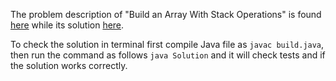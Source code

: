 The problem description of "Build an Array With Stack Operations" is found [here](https://leetcode.com/problems/build-an-array-with-stack-operations/) while its solution [here](https://github.com/aurimas13/LeetCode-HR-MAANG/blob/main/LeetCode/Java%20Solutions/Build%20an%20Array%20With%20Stack%20Operations/build.java).

To check the solution in terminal first compile Java file as `javac build.java`, then run the command as follows `java Solution` and it will check tests and if the solution works correctly.
